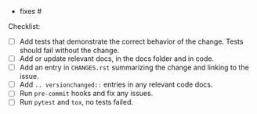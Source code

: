 <!--
Before opening a PR, open a ticket describing the issue or feature the PR will address. Follow the steps in CONTRIBUTING.rst.

Replace this comment with a description of the change. Describe how it addresses the linked ticket.
-->

<!--
Link to relevant issues or previous PRs, one per line. Use "fixes" to automatically close an issue.
-->

- fixes #<issue number>

<!--
Ensure each step in CONTRIBUTING.rst is complete by adding an "x" to each box below.

If only docs were changed, these aren't relevant and can be removed.
-->

Checklist:

- [ ] Add tests that demonstrate the correct behavior of the change. Tests should fail without the change.
- [ ] Add or update relevant docs, in the docs folder and in code.
- [ ] Add an entry in `CHANGES.rst` summarizing the change and linking to the issue.
- [ ] Add `.. versionchanged::` entries in any relevant code docs.
- [ ] Run `pre-commit` hooks and fix any issues.
- [ ] Run `pytest` and `tox`, no tests failed.
